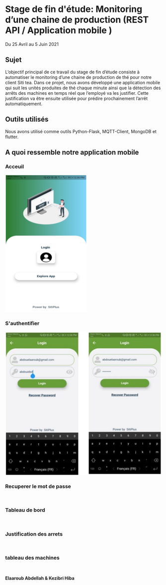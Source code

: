 # Stage de fin d'étude: Monitoring d’une chaine de  production (REST API / Application mobile )
Du 25 Avril au 5 Juin 2021

## Sujet
L’objectif principal de ce travail du stage de fin d’étude consiste à automatiser le monitoring d’une chaine de production de thé pour notre client Siti tea. Dans ce projet, nous avons  développé une application mobile qui suit les unités produites de thé chaque minute ainsi que la détection des arrêts des machines en temps réel  que l’employé va les justifier.  Cette justification va être ensuite utilisée pour prédire prochainement l’arrêt automatiquement.  

## Outils utilisés
Nous avons utilisé comme outils Python-Flask, MQTT-Client, MongoDB et flutter.

## A quoi ressemble notre application mobile

### Acceuil
<img src="/capture/1.PNG" alt="" />

### S'authentifier
<img src="./capture/2.PNG" alt="" />

### Recuperer le mot de passe
<img src="../capture/3.PNG" alt="" />
<img src="4.PNG" alt="" />

### Tableau de bord
<img src="5.PNG" alt="" />

### Justification des arrets
<img src="6.PNG" alt="" />
<img src="7.PNG" alt="" />
<img src="8.PNG" alt="" />

### tableau des machines
<img src="9.PNG" alt="" />


**Elaaroub Abdellah & Kezibri Hiba**









